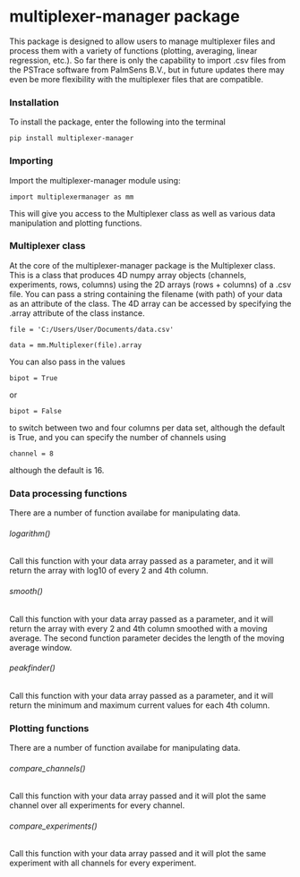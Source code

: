 # multiplexer-manager package

This package is designed to allow users to manage multiplexer files and process them with a variety of functions (plotting, averaging, linear regression, etc.). So far there is only the capability to import .csv files from the PSTrace software from PalmSens B.V., but in future updates there may even be more flexibility with the multiplexer files that are compatible. 

### Installation

To install the package, enter the following into the terminal
```
pip install multiplexer-manager
```

### Importing

Import the multiplexer-manager module using:
```
import multiplexermanager as mm
```
This will give you access to the Multiplexer class as well as various data manipulation and plotting functions.


### Multiplexer class
At the core of the multiplexer-manager package is the Multiplexer class. This is a class that produces 4D numpy array objects (channels, experiments, rows, columns) using the 2D arrays (rows + columns) of a .csv file. You can pass a string containing the filename (with path) of your data as an attribute of the class. The 4D array can be accessed by specifying the .array attribute of the class instance.
```
file = 'C:/Users/User/Documents/data.csv'

data = mm.Multiplexer(file).array
```

You can also pass in the values 
```
bipot = True
``` 
or 
```
bipot = False
```
to switch between two and four columns per data set, although the default is True, and you can specify the number of channels using
```
channel = 8
```
although the default is 16.


### Data processing functions
There are a number of function availabe for manipulating data.

###### logarithm()
Call this function with your data array passed as a parameter, and it will return the array with log10 of every 2 and 4th column.

###### smooth()
Call this function with your data array passed as a parameter, and it will return the array with every 2 and 4th column smoothed with a moving average. The second function parameter decides the length of the moving average window. 

###### peakfinder()
Call this function with your data array passed as a parameter, and it will return the minimum and maximum current values for each 4th column. 



### Plotting functions
There are a number of function availabe for manipulating data.

###### compare_channels()
Call this function with your data array passed and it will plot the same channel over all experiments for every channel.

###### compare_experiments()
Call this function with your data array passed and it will plot the same experiment with all channels for every experiment.